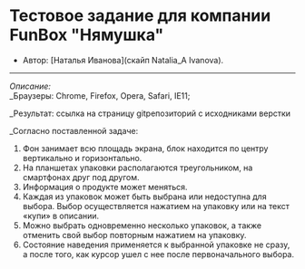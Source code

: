 # Тестовое задание для компании FunBox "Нямушка" 

* Автор: [Наталья Иванова](скайп Natalia_A Ivanova).

---

_Описание:_<br>
_Браузеры: 
Chrome, Firefox, Opera, Safari, IE11;  

_Результат: ссылка на страницу
 gitрепозиторий с исходниками верстки 
 
_Согласно поставленной задаче:
1. Фон занимает всю площадь экрана, блок находится по центру вертикально и горизонтально.
2. На планшетах упаковки располагаются треугольником, на смартфонах друг
под другом.
3. Информация о продукте может меняться.
4. Каждая из упаковок может быть выбрана или недоступна для выбора. Выбор
осуществляется нажатием на упаковку или на текст «купи» в описании.
5. Можно выбрать одновременно несколько упаковок, а также отменить свой
выбор повторным нажатием на упаковку.
6. Состояние наведения применяется к выбранной упаковке не сразу, а после
того, как курсор ушел с нее после первоначального выбора. 

